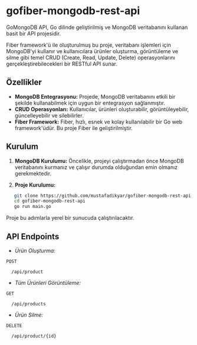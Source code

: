 # gofiber-mongodb-rest-api

GoMongoDB API, Go dilinde geliştirilmiş ve MongoDB veritabanını kullanan basit bir API projesidir. 

Fiber framework'ü ile oluşturulmuş bu proje, veritabanı işlemleri için MongoDB'yi kullanır ve kullanıcılara ürünler oluşturma, görüntüleme ve silme gibi temel CRUD (Create, Read, Update, Delete) operasyonlarını gerçekleştirebilecekleri bir RESTful API sunar.

## Özellikler

- **MongoDB Entegrasyonu:** Projede, MongoDB veritabanını etkili bir şekilde kullanabilmek için uygun bir entegrasyon sağlanmıştır.
- **CRUD Operasyonları:** Kullanıcılar, ürünleri oluşturabilir, görüntüleyebilir, güncelleyebilir ve silebilirler.
- **Fiber Framework:** Fiber, hızlı, esnek ve kolay kullanılabilir bir Go web framework'üdür. Bu proje Fiber ile geliştirilmiştir.

## Kurulum

1. **MongoDB Kurulumu:** Öncelikle, projeyi çalıştırmadan önce MongoDB veritabanını kurmanız ve çalışır durumda olduğundan emin olmanız gerekmektedir.

2. **Proje Kurulumu:**

```bash
   git clone https://github.com/mustafadikyar/gofiber-mongodb-rest-api.git
   cd gofiber-mongodb-rest-api
   go run main.go
```
Proje bu adımlarla yerel bir sunucuda çalıştırılacaktır.

## API Endpoints
  
* *Ürün Oluşturma:*

```http
POST

  /api/product
```

* *Tüm Ürünleri Görüntüleme:*

```http
GET

  /api/products
```

* *Ürün Silme:*

```http
DELETE

  /api/product/{id}
```
